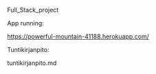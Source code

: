 Full_Stack_project

App running:

https://powerful-mountain-41188.herokuapp.com/

Tuntikirjanpito:

tuntikirjanpito.md
